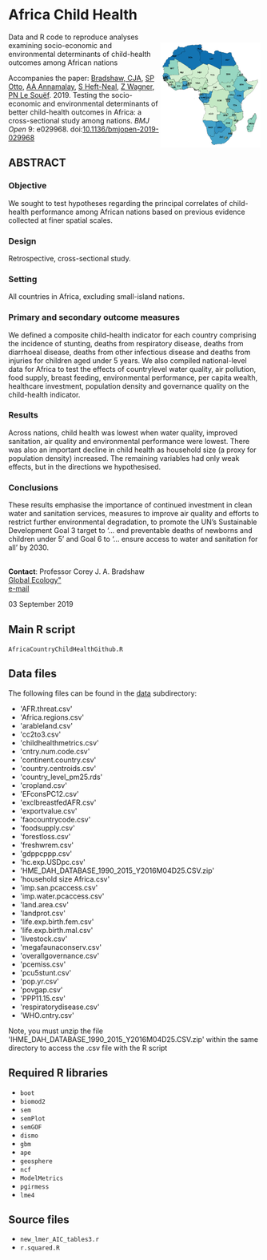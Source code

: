 # Africa Child Health
<img align="right" src="AfricaChildHealth.png" alt="Child Health" width="200" style="margin-top: 20px">

Data and R code to reproduce analyses examining socio-economic and environmental determinants of child-health outcomes among African nations

Accompanies the paper: <a href="https://globalecologyflinders.com/people/#DIRECTOR">Bradshaw, CJA</a>, <a href="https://www.zoology.ubc.ca/~otto/">SP Otto</a>, <a href="https://www.linkedin.com/in/alicia-annamalay-64876a43">AA Annamalay</a>, <a href="http://stanford.edu/~samhn/">S Heft-Neal</a>, <a href="https://www.rand.org/about/people/w/wagner_zachary.html">Z Wagner</a>, <a href="https://research-repository.uwa.edu.au/en/persons/peter-le-souef">PN Le Souëf</a>. 2019. Testing the socio-economic and environmental determinants of better child-health outcomes in Africa: a cross-sectional study among nations. <em>BMJ Open</em> 9: e029968. doi:<a href="http://doi.org/10.1136/bmjopen-2019-029968">10.1136/bmjopen-2019-029968</a>

## ABSTRACT
### Objective
We sought to test hypotheses regarding the principal correlates of child-health performance among African nations based on previous evidence collected at finer spatial scales.
### Design
Retrospective, cross-sectional study.
### Setting
All countries in Africa, excluding small-island nations.
### Primary and secondary outcome measures
We defined a composite child-health indicator for each country comprising the incidence of stunting, deaths from respiratory disease, deaths from diarrhoeal disease, deaths from other infectious disease and deaths from injuries for children aged under 5 years. We also compiled national-level data for Africa to test the effects of countrylevel water quality, air pollution, food supply, breast feeding, environmental performance, per capita wealth, healthcare investment, population density and governance quality on the child-health indicator.
### Results
Across nations, child health was lowest when water quality, improved sanitation, air quality and environmental performance were lowest. There was also
an important decline in child health as household size (a proxy for population density) increased. The remaining variables had only weak effects, but in the directions we hypothesised.
### Conclusions
These results emphasise the importance of continued investment in clean water and sanitation services, measures to improve air quality and efforts to
restrict further environmental degradation, to promote the UN’s Sustainable Development Goal 3 target to ‘... end preventable deaths of newborns and children under 5’ and Goal 6 to ‘... ensure access to water and sanitation for all’ by 2030.

<br>
<strong>Contact</strong>: Professor Corey J. A. Bradshaw <br>
<a href="http://globalecologyflinders.com">Global Ecology"</a> <br>
<a href="mailto:corey.bradshaw@flinders.edu.au">e-mail</a>

03 September 2019

## Main R script
<code>AfricaCountryChildHealthGithub.R</code>

## Data files
The following files can be found in the <a href="https://github.com/cjabradshaw/AfricaChildHealth/tree/master/data">data</a> subdirectory:

- 'AFR.threat.csv'
- 'Africa.regions.csv'
- 'arableland.csv'
- 'cc2to3.csv'
- 'childhealthmetrics.csv'
- 'cntry.num.code.csv'
- 'continent.country.csv'
- 'country.centroids.csv'
- 'country_level_pm25.rds'
- 'cropland.csv'
- 'EFconsPC12.csv'
- 'exclbreastfedAFR.csv'
- 'exportvalue.csv'
- 'faocountrycode.csv'
- 'foodsupply.csv'
- 'forestloss.csv'
- 'freshwrem.csv'
- 'gdppcppp.csv'
- 'hc.exp.USDpc.csv'
- 'HME_DAH_DATABASE_1990_2015_Y2016M04D25.CSV.zip'
- 'household size Africa.csv'
- 'imp.san.pcaccess.csv'
- 'imp.water.pcaccess.csv'
- 'land.area.csv'
- 'landprot.csv'
- 'life.exp.birth.fem.csv'
- 'life.exp.birth.mal.csv'
- 'livestock.csv'
- 'megafaunaconserv.csv'
- 'overallgovernance.csv'
- 'pcemiss.csv'
- 'pcu5stunt.csv'
- 'pop.yr.csv'
- 'povgap.csv'
- 'PPP11.15.csv'
- 'respiratorydisease.csv'
- 'WHO.cntry.csv'

Note, you must unzip the file 'IHME_DAH_DATABASE_1990_2015_Y2016M04D25.CSV.zip' within the same directory to access the .csv file with the R script

## Required R libraries
- <code>boot</code>
- <code>biomod2</code>
- <code>sem</code>
- <code>semPlot</code>
- <code>semGOF</code>
- <code>dismo</code>
- <code>gbm</code>
- <code>ape</code>
- <code>geosphere</code>
- <code>ncf</code>
- <code>ModelMetrics</code>
- <code>pgirmess</code>
- <code>lme4</code>

## Source files
- <code>new_lmer_AIC_tables3.r</code>
- <code>r.squared.R</code>
